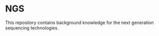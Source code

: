 # NGS
This repository contains background knowledge for the next generation sequencing technologies.
